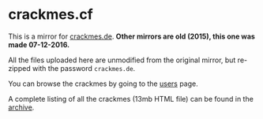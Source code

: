 # crackmes.cf

This is a mirror for [crackmes.de](http://crackmes.de). **Other mirrors are old (2015), this one was made 07-12-2016.**

All the files uploaded here are unmodified from the original mirror, but re-zipped with the password `crackmes.de`.

You can browse the crackmes by going to the [users](/users) page.

A complete listing of all the crackmes (13mb HTML file) can be found in the [archive](/archive).
